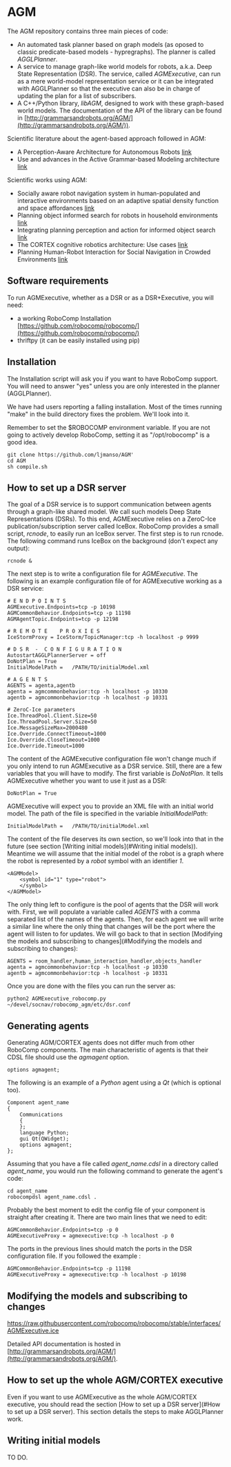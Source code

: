 # AGM
The AGM repository contains three main pieces of code:
- An automated task planner based on graph models (as oposed to classic predicate-based models - hypregraphs). The planner is called _AGGLPlanner_.
- A service to manage graph-like world models for robots, a.k.a. Deep State Representation (DSR). The service, called _AGMExecutive_, can run as a mere world-model representation service or it can be integrated with AGGLPlanner so that the executive can also be in charge of updating the plan for a list of subscribers.
- A C++/Python library, _libAGM_, designed to work with these graph-based world models. The documentation of the API of the library can be found in [http://grammarsandrobots.org/AGM/](http://grammarsandrobots.org/AGM/)).

Scientific literature about the agent-based approach followed in AGM:
- A Perception-Aware Architecture for Autonomous Robots [link](https://journals.sagepub.com/doi/full/10.5772/61742)
- Use and advances in the Active Grammar-based Modeling architecture [link](https://www.jopha.ua.es/article/view/10353)

Scientific works using AGM:
- Socially aware robot navigation system in human-populated and interactive environments based on an adaptive spatial density function and space affordances [link](https://www.sciencedirect.com/science/article/abs/pii/S0167865518303052)
- Planning object informed search for robots in household environments [link](https://ieeexplore.ieee.org/document/8374184)
- Integrating planning perception and action for informed object
search [link](https://link.springer.com/epdf/10.1007/s10339-017-0828-3?author_access_token=CVPOdUFdgRfqllS5r5rrz_e4RwlQNchNByi7wbcMAY6ZCO2AMOjuFaGGz3wUqPcFeLtCAWkh6N6MCgsFfVlic0YSAw0xeFlR4evhO1cPGH-U5nveL9xNv2pVUH9uOBS31hB4dNsc2MFlqm9asshY2w%3D%3D)
- The CORTEX cognitive robotics architecture: Use cases [link](https://www.sciencedirect.com/science/article/pii/S1389041717300347?via%3Dihub)
- Planning Human-Robot Interaction for Social Navigation in Crowded Environments [link](https://link.springer.com/chapter/10.1007/978-3-319-99885-5_14)

## Software requirements
To run AGMExecutive, whether as a DSR or as a DSR+Executive, you will need:
- a working RoboComp Installation [https://github.com/robocomp/robocomp/](https://github.com/robocomp/robocomp/)
- thriftpy (it can be easily installed using pip)

## Installation
The Installation script will ask you if you want to have RoboComp support.
You will need to answer "yes" unless you are only interested in the planner (AGGLPlanner).

We have had users reporting a falling installation. Most of the times running "make" in the build directory fixes the problem. We'll look into it.

Remember to set the $ROBOCOMP environment variable. If you are not going to actively develop RoboComp, setting it as "/opt/robocomp" is a good idea.

~~~
git clone https://github.com/ljmanso/AGM'
cd AGM
sh compile.sh
~~~



## How to set up a DSR server
The goal of a DSR service is to support communication between agents through a graph-like shared model. We call such models Deep State Representations (DSRs). To this end, AGMExecutive relies on a ZeroC-Ice publication/subscription server called IceBox. RoboComp provides a small script, _rcnode_, to easily run an IceBox server. The first step is to run rcnode. The following command runs IceBox on the background (don't expect any output):
~~~
rcnode &
~~~

The next step is to write a configuration file for _AGMExecutive_. The following is an example configuration file of for AGMExecutive working as a DSR service:
~~~
# E N D P O I N T S
AGMExecutive.Endpoints=tcp -p 10198
AGMCommonBehavior.Endpoints=tcp -p 11198
AGMAgentTopic.Endpoints=tcp -p 12198

# R E M O T E    P R O X I E S
IceStormProxy = IceStorm/TopicManager:tcp -h localhost -p 9999

# D S R  -  C O N F I G U R A T I O N
AutostartAGGLPlannerServer = off
DoNotPlan = True
InitialModelPath =   /PATH/TO/initialModel.xml

# A G E N T S
AGENTS = agenta,agentb
agenta = agmcommonbehavior:tcp -h localhost -p 10330
agentb = agmcommonbehavior:tcp -h localhost -p 10331

# ZeroC-Ice parameters
Ice.ThreadPool.Client.Size=50
Ice.ThreadPool.Server.Size=50
Ice.MessageSizeMax=2000480
Ice.Override.ConnectTimeout=1000
Ice.Override.CloseTimeout=1000
Ice.Override.Timeout=1000
~~~

The content of the AGMExecutive configuration file won't change much if you only intend to run AGMExecutive as a DSR service. Still, there are a few variables that you will have to modify. The first variable is _DoNotPlan_. It tells AGMExecutive whether you want to use it just as a DSR:

~~~
DoNotPlan = True
~~~

AGMExecutive will expect you to provide an XML file with an initial world model. The path of the file is specified in the variable _InitialModelPath_:
~~~
InitialModelPath =   /PATH/TO/initialModel.xml
~~~

The content of the file deserves its own section, so we'll look into that in the future (see section [Writing initial models](#Writing initial models)). Meantime we will assume that the initial model of the robot is a graph where the robot is represented by a _robot_ symbol with an identifier _1_.
~~~
<AGMModel>
    <symbol id="1" type="robot">
    </symbol>
</AGMModel>
~~~

The only thing left to configure is the pool of agents that the DSR will work with. First, we will populate a variable called _AGENTS_ with a comma separated list of the names of the agents. Then, for each agent we will write a similar line where the only thing that changes will be the port where the agent will listen to for updates. We will go back to that in section [Modifying the models and subscribing to changes](#Modifying the models and subscribing to changes):
~~~
AGENTS = room_handler,human_interaction_handler,objects_handler
agenta = agmcommonbehavior:tcp -h localhost -p 10330
agentb = agmcommonbehavior:tcp -h localhost -p 10331
~~~

Once you are done with the files you can run the server as:
~~~
python2 AGMExecutive_robocomp.py ~/devel/socnav/robocomp_agm/etc/dsr.conf 
~~~

## Generating agents
Generating AGM/CORTEX agents does not differ much from other RoboComp components. The main characteristic of agents is that their CDSL file should use the _agmagent_ option.
~~~
options agmagent;
~~~

The following is an example of a _Python_ agent using a _Qt_ (which is optional too).
~~~
Component agent_name
{
    Communications
    {
    };
    language Python;
    gui Qt(QWidget);
    options agmagent;
};
~~~

Assuming that you have a file called _agent\_name.cdsl_ in a directory called _agent_name_, you would run the following command to generate the agent's code:
~~~
cd agent_name
robocompdsl agent_name.cdsl .
~~~

Probably the best moment to edit the config file of your component is straight after creating it. There are two main lines that we need to edit:
~~~
AGMCommonBehavior.Endpoints=tcp -p 0
AGMExecutiveProxy = agmexecutive:tcp -h localhost -p 0
~~~
The ports in the previous lines should match the ports in the DSR configuration file. If you followed the example :
~~~
AGMCommonBehavior.Endpoints=tcp -p 11198
AGMExecutiveProxy = agmexecutive:tcp -h localhost -p 10198
~~~


## Modifying the models and subscribing to changes
https://raw.githubusercontent.com/robocomp/robocomp/stable/interfaces/AGMExecutive.ice

Detailed API documentation is hosted in [http://grammarsandrobots.org/AGM/](http://grammarsandrobots.org/AGM/).

## How to set up the whole AGM/CORTEX executive
Even if you want to use AGMExecutive as the whole AGM/CORTEX executive, you should read the section [How to set up a DSR server](#How to set up a DSR server). This section details the steps to make AGGLPlanner work.


## Writing initial models
TO DO.